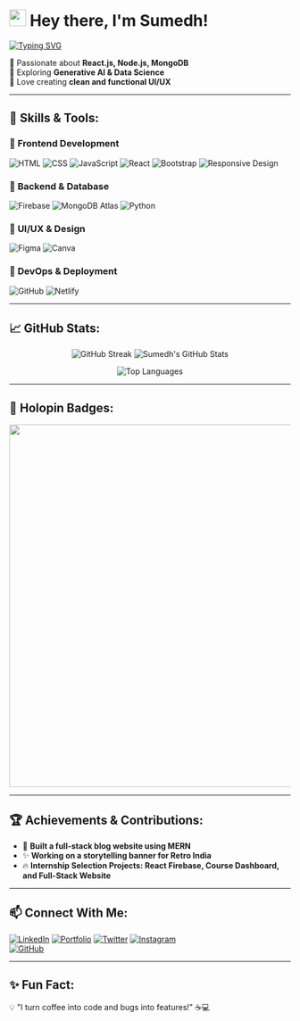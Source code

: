 # <img src="https://raw.githubusercontent.com/MartinHeinz/MartinHeinz/master/wave.gif" width="30px"> Hey there, I'm Sumedh!  

[![Typing SVG](https://readme-typing-svg.herokuapp.com?font=Fira+Code&size=22&pause=1000&color=00F700&vCenter=true&width=600&lines=Frontend+Developer;MERN+Stack+Enthusiast;UI+Designer)](https://git.io/typing-svg)


🔹 Passionate about **React.js, Node.js, MongoDB**  
🔹 Exploring **Generative AI & Data Science**  
🔹 Love creating **clean and functional UI/UX**  

---

## 🚀 Skills & Tools:

### 🔹 **Frontend Development**
![HTML](https://img.shields.io/badge/HTML5-E34F26?style=for-the-badge&logo=html5&logoColor=white)
![CSS](https://img.shields.io/badge/CSS3-1572B6?style=for-the-badge&logo=css3&logoColor=white)
![JavaScript](https://img.shields.io/badge/JavaScript-F7DF1E?style=for-the-badge&logo=javascript&logoColor=black)
![React](https://img.shields.io/badge/React-20232A?style=for-the-badge&logo=react&logoColor=61DAFB)
![Bootstrap](https://img.shields.io/badge/Bootstrap-563D7C?style=for-the-badge&logo=bootstrap&logoColor=white)
![Responsive Design](https://img.shields.io/badge/Responsive%20Design-323330?style=for-the-badge&logo=webflow&logoColor=white)

### 🔹 **Backend & Database**
![Firebase](https://img.shields.io/badge/Firebase-FFCA28?style=for-the-badge&logo=firebase&logoColor=white)
![MongoDB Atlas](https://img.shields.io/badge/MongoDB%20Atlas-4EA94B?style=for-the-badge&logo=mongodb&logoColor=white)
![Python](https://img.shields.io/badge/Python-3776AB?style=for-the-badge&logo=python&logoColor=white)

### 🎨 **UI/UX & Design**
![Figma](https://img.shields.io/badge/Figma-F24E1E?style=for-the-badge&logo=figma&logoColor=white)
![Canva](https://img.shields.io/badge/Canva-00C4CC?style=for-the-badge&logo=canva&logoColor=white)

### 🔹 **DevOps & Deployment**
![GitHub](https://img.shields.io/badge/GitHub-181717?style=for-the-badge&logo=github&logoColor=white)
![Netlify](https://img.shields.io/badge/Netlify-00C7B7?style=for-the-badge&logo=netlify&logoColor=white)

---

## 📈 GitHub Stats:

<p align="center">
  <img src="https://streak-stats.demolab.com?user=sumedhx&theme=tokyonight" alt="GitHub Streak" />

  <img src="https://github-readme-stats.vercel.app/api?username=sumedhx&show_icons=true&theme=tokyonight" alt="Sumedh's GitHub Stats" />
</p>

<p align="center">
  <img src="https://github-readme-stats.vercel.app/api/top-langs/?username=sumedhx&layout=compact&theme=tokyonight" alt="Top Languages" />
</p>

---

## 🏅 Holopin Badges:
<p align="center">
  <a href="https://holopin.io/@sumedhx">
    <img src="https://holopin.me/sumedhx" width="650px"/>
  </a>
</p>


---

## 🏆 Achievements & Contributions:
- 🚀 **Built a full-stack blog website using MERN**
- ✨ **Working on a storytelling banner for Retro India**
- 🔥 **Internship Selection Projects: React Firebase, Course Dashboard, and Full-Stack Website**

---


## 📫 Connect With Me:
[![LinkedIn](https://img.shields.io/badge/LinkedIn-0077B5?style=for-the-badge&logo=linkedin&logoColor=white)](https://linkedin.com/in/sumedhsuralkar) 
[![Portfolio](https://img.shields.io/badge/Portfolio-FF5722?style=for-the-badge&logo=google-chrome&logoColor=white)](https://yourportfolio.com) 
[![Twitter](https://img.shields.io/badge/Twitter-1DA1F2?style=for-the-badge&logo=twitter&logoColor=white)](https://twitter.com/sumeshsuralkar) 
[![Instagram](https://img.shields.io/badge/Instagram-E4405F?style=for-the-badge&logo=instagram&logoColor=white)](https://instagram.com/sumedhs_)  
[![GitHub](https://img.shields.io/badge/GitHub-181717?style=for-the-badge&logo=github&logoColor=white)](https://github.com/sumedhx)  

---

## ✨ Fun Fact:
💡 "I turn coffee into code and bugs into features!" ☕💻



<!---
sumedhx/sumedhx is a ✨ special ✨ repository because its `README.md` (this file) appears on your GitHub profile.
You can click the Preview link to take a look at your changes.
--->

